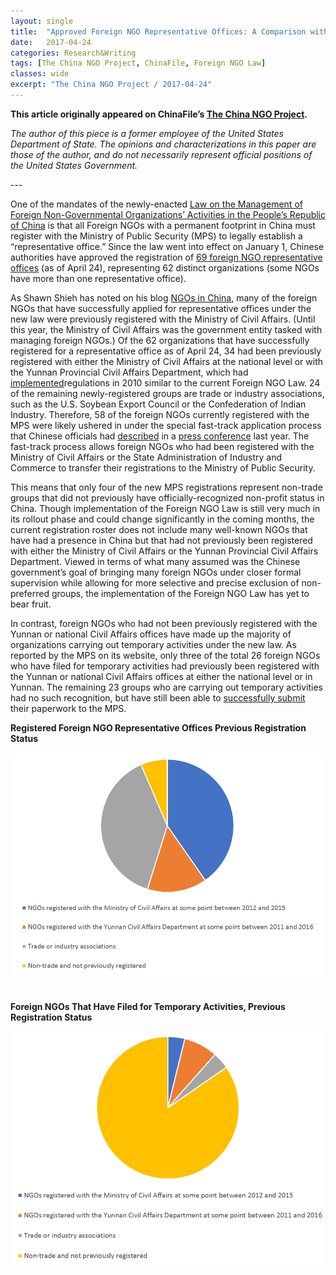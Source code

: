 ```yaml
---
layout: single
title:  "Approved Foreign NGO Representative Offices: A Comparison with Previous Registrations"
date:   2017-04-24
categories: Research&Writing
tags: [The China NGO Project, ChinaFile, Foreign NGO Law]
classes: wide
excerpt: "The China NGO Project / 2017-04-24"
---
```


**This article originally appeared on ChinaFile’s [The China NGO Project](http://www.chinafile.com/ngo/analysis/approved-foreign-ngo-representative-offices-comparison-previous-registrations).**

*The author of this piece is a former employee of the United States Department of State. The opinions and characterizations in this paper are those of the author, and do not necessarily represent official positions of the United States Government.*


--- <br>

One of the mandates of the newly-enacted [Law on the Management of Foreign Non-Governmental Organizations’ Activities in the People’s Republic of China](http://chinafile.com/node/36406) is that all Foreign NGOs with a permanent footprint in China must register with the Ministry of Public Security (MPS) to legally establish a “representative office.” Since the law went into effect on January 1, Chinese authorities have approved the registration of [69 foreign NGO representative offices](http://chinafile.com/node/36101) (as of April 24), representing 62 distinct organizations (some NGOs have more than one representative office).

As Shawn Shieh has noted on his blog [NGOs in China](http://ngochina.blogspot.com/2017/01/implementing-overseas-ngo-law-26-ngos.html), many of the foreign NGOs that have successfully applied for representative offices under the new law were previously registered with the Ministry of Civil Affairs. (Until this year, the Ministry of Civil Affairs was the government entity tasked with managing foreign NGOs.) Of the 62 organizations that have successfully registered for a representative office as of April 24, 34 had been previously registered with either the Ministry of Civil Affairs at the national level or with the Yunnan Provincial Civil Affairs Department, which had [implemented](http://apjjf.org/2016/04/Hsu.html)regulations in 2010 similar to the current Foreign NGO Law. 24 of the remaining newly-registered groups are trade or industry associations, such as the U.S. Soybean Export Council or the Confederation of Indian Industry. Therefore, 58 of the foreign NGOs currently registered with the MPS were likely ushered in under the special fast-track application process that Chinese officials had [described](http://www.chinalawtranslate.com/fngo-law-presser/?lang=en) in a [press conference](http://ngo.mps.gov.cn/ngo/portal/view.do?p_articleId=21657&amp;p_topmenu=1) last year. The fast-track process allows foreign NGOs who had been registered with the Ministry of Civil Affairs or the State Administration of Industry and Commerce to transfer their registrations to the Ministry of Public Security.

This means that only four of the new MPS registrations represent non-trade groups that did not previously have officially-recognized non-profit status in China. Though implementation of the Foreign NGO Law is still very much in its rollout phase and could change significantly in the coming months, the current registration roster does not include many well-known NGOs that have had a presence in China but that had not previously been registered with either the Ministry of Civil Affairs or the Yunnan Provincial Civil Affairs Department. Viewed in terms of what many assumed was the Chinese government’s goal of bringing many foreign NGOs under closer formal supervision while allowing for more selective and precise exclusion of non-preferred groups, the implementation of the Foreign NGO Law has yet to bear fruit.

In contrast, foreign NGOs who had not been previously registered with the Yunnan or national Civil Affairs offices have made up the majority of organizations carrying out temporary activities under the new law. As reported by the MPS on its website, only three of the total 26 foreign NGOs who have filed for temporary activities had previously been registered with the Yunnan or national Civil Affairs offices at either the national level or in Yunnan. The remaining 23 groups who are carrying out temporary activities had no such recognition, but have still been able to [successfully submit](http://chinafile.com/node/36741) their paperwork to the MPS.

**Registered Foreign NGO Representative Offices Previous Registration Status**

![comparison0](/media/comparison0.png)
<br>
<br>

**Foreign NGOs That Have Filed for Temporary Activities, Previous Registration Status**

![comparison1](/media/comparison1.png)
